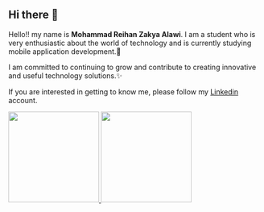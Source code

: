 ## Hi there 👋

Hello!! my name is **Mohammad Reihan Zakya Alawi**. I am a student who is very enthusiastic about the world of technology and is currently studying mobile application development.📱<br>

I am committed to continuing to grow and contribute to creating innovative and useful technology solutions.✨<br>

If you are interested in getting to know me, please follow my [Linkedin](https://www.linkedin.com/in/mohammad-reihan-zakya-alawi-757866250/) account.

<p align="left">
<a href="https://github.com/ReihanZakya">
  <img height="180em" src="https://github-readme-stats-eight-theta.vercel.app/api?username=ReihanZakya&show_icons=true&theme=algolia&include_all_commits=true&count_private=true"/>
  <img height="180em" src="https://github-readme-stats-eight-theta.vercel.app/api/top-langs/?username=ReihanZakya&layout=compact&langs_count=8&theme=algolia"/>
</a>
</p>
<!--
**ReihanZakya/ReihanZakya** is a ✨ _special_ ✨ repository because its `README.md` (this file) appears on your GitHub profile.

Here are some ideas to get you started:

- 🔭 I’m currently working on ...
- 🌱 I’m currently learning ...
- 👯 I’m looking to collaborate on ...
- 🤔 I’m looking for help with ...
- 💬 Ask me about ...
- 📫 How to reach me: ...
- 😄 Pronouns: ...
- ⚡ Fun fact: ...
-->
